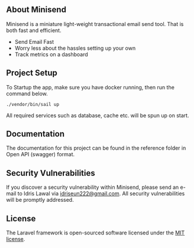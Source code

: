 ## About Minisend

Minisend is a miniature light-weight transactional email send tool. That is both fast and efficient.

- Send Email Fast
- Worry less about the hassles setting up your own
- Track metrics on a dashboard

## Project Setup

To Startup the app, make sure you have docker running, then run the command below.
```
./vendor/bin/sail up
```
All required services such as database, cache etc. will be spun up on start.

## Documentation

The documentation for this project can be found in the reference folder in Open API (swagger) format.

## Security Vulnerabilities

If you discover a security vulnerability within Minisend, please send an e-mail to Idris Lawal via [idriseun222@gmail.com](idriseun222@gmail.com). All security vulnerabilities will be promptly addressed.

## License

The Laravel framework is open-sourced software licensed under the [MIT license](https://opensource.org/licenses/MIT).
